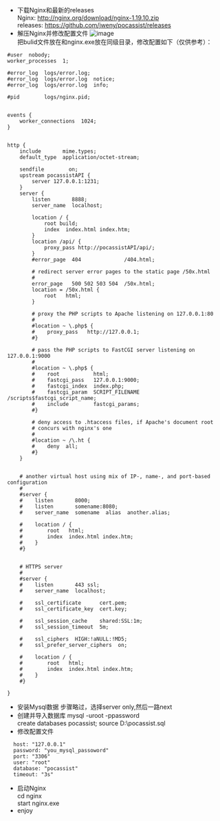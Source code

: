 + 下载Nginx和最新的releases  
Nginx: http://nginx.org/download/nginx-1.19.10.zip  
releases: https://github.com/jweny/pocassist/releases
+ 解压Nginx并修改配置文件
![image](https://user-images.githubusercontent.com/59276674/118127693-9bc6f480-b42c-11eb-96e1-0ba29ecd6465.png)  
把bulid文件放在和nginx.exe放在同级目录，修改配置如下（仅供参考）：  
```
#user  nobody;
worker_processes  1;

#error_log  logs/error.log;
#error_log  logs/error.log  notice;
#error_log  logs/error.log  info;

#pid        logs/nginx.pid;


events {
    worker_connections  1024;
}


http {
    include       mime.types;
    default_type  application/octet-stream;

    sendfile        on;
	upstream pocassistAPI {
        server 127.0.0.1:1231;
    }
    server {
        listen       8888;
        server_name  localhost;

        location / {
            root build;
            index  index.html index.htm;
        }
		location /api/ {
            proxy_pass http://pocassistAPI/api/;
        }
        #error_page  404              /404.html;

        # redirect server error pages to the static page /50x.html
        #
        error_page   500 502 503 504  /50x.html;
        location = /50x.html {
            root   html;
        }

        # proxy the PHP scripts to Apache listening on 127.0.0.1:80
        #
        #location ~ \.php$ {
        #    proxy_pass   http://127.0.0.1;
        #}

        # pass the PHP scripts to FastCGI server listening on 127.0.0.1:9000
        #
        #location ~ \.php$ {
        #    root           html;
        #    fastcgi_pass   127.0.0.1:9000;
        #    fastcgi_index  index.php;
        #    fastcgi_param  SCRIPT_FILENAME  /scripts$fastcgi_script_name;
        #    include        fastcgi_params;
        #}

        # deny access to .htaccess files, if Apache's document root
        # concurs with nginx's one
        #
        #location ~ /\.ht {
        #    deny  all;
        #}
    }


    # another virtual host using mix of IP-, name-, and port-based configuration
    #
    #server {
    #    listen       8000;
    #    listen       somename:8080;
    #    server_name  somename  alias  another.alias;

    #    location / {
    #        root   html;
    #        index  index.html index.htm;
    #    }
    #}


    # HTTPS server
    #
    #server {
    #    listen       443 ssl;
    #    server_name  localhost;

    #    ssl_certificate      cert.pem;
    #    ssl_certificate_key  cert.key;

    #    ssl_session_cache    shared:SSL:1m;
    #    ssl_session_timeout  5m;

    #    ssl_ciphers  HIGH:!aNULL:!MD5;
    #    ssl_prefer_server_ciphers  on;

    #    location / {
    #        root   html;
    #        index  index.html index.htm;
    #    }
    #}

}

```
+ 安装Mysql数据
步骤略过，选择server only,然后一路next
+ 创建并导入数据库
mysql -uroot -ppassword  
create databases pocassist;
source D:\pocassist.sql
+ 修改配置文件
```dbConfig:
  host: "127.0.0.1"
  password: "you_mysql_passoword"
  port: "3306"
  user: "root"
  database: "pocassist"
  timeout: "3s"
  ```
  + 启动Nginx  
  cd nginx  
  start nginx.exe  
+ enjoy
